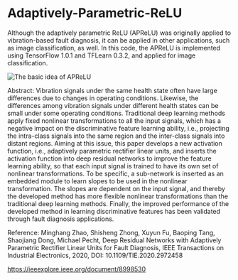 # Adaptively-Parametric-ReLU
Although the adaptively parametric ReLU (APReLU) was originally applied to vibration-based fault diagnosis, it can be applied in other applications, such as image classification, as well. In this code, the APReLU is implemented using TensorFlow 1.0.1 and TFLearn 0.3.2, and applied for image classification.

![The basic idea of APReLU](https://github.com/zhao62/Adaptively-Parametric-ReLU/blob/master/Basic-idea-of-APReLU.png)

Abstract:
Vibration signals under the same health state often have large differences due to changes in operating conditions. Likewise, the differences among vibration signals under different health states can be small under some operating conditions. Traditional deep learning methods apply fixed nonlinear transformations to all the input signals, which has a negative impact on the discriminative feature learning ability, i.e., projecting the intra-class signals into the same region and the inter-class signals into distant regions. Aiming at this issue, this paper develops a new activation function, i.e., adaptively parametric rectifier linear units, and inserts the activation function into deep residual networks to improve the feature learning ability, so that each input signal is trained to have its own set of nonlinear transformations. To be specific, a sub-network is inserted as an embedded module to learn slopes to be used in the nonlinear transformation. The slopes are dependent on the input signal, and thereby the developed method has more flexible nonlinear transformations than the traditional deep learning methods. Finally, the improved performance of the developed method in learning discriminative features has been validated through fault diagnosis applications.

Reference:
Minghang Zhao, Shisheng Zhong, Xuyun Fu, Baoping Tang, Shaojiang Dong, Michael Pecht, Deep Residual Networks with Adaptively Parametric Rectifier Linear Units for Fault Diagnosis, IEEE Transactions on Industrial Electronics, 2020,  DOI: 10.1109/TIE.2020.2972458 

https://ieeexplore.ieee.org/document/8998530
